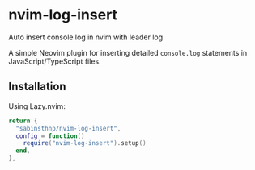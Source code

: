 # nvim-log-insert
Auto insert console log in nvim with leader log

A simple Neovim plugin for inserting detailed `console.log` statements in JavaScript/TypeScript files.

## Installation

Using Lazy.nvim:

```lua
return {
  "sabinsthnp/nvim-log-insert",
  config = function()
    require("nvim-log-insert").setup()
  end,
},
